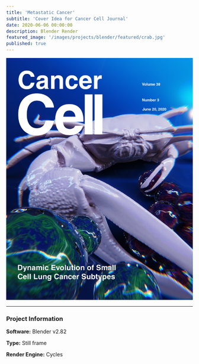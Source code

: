 ```yaml
---
title: 'Metastatic Cancer'
subtitle: 'Cover Idea for Cancer Cell Journal'
date: 2020-06-06 00:00:00
description: Blender Render
featured_image: '/images/projects/blender/featured/crab.jpg'
published: true
---
```


![](/images/projects/blender/full_size/crab.png)

---

### Project Information

**Software:** Blender v2.82

**Type:** Still frame

**Render Engine:** Cycles
